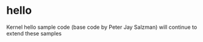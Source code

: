 # hello
Kernel hello sample code (base code by Peter Jay Salzman)
will continue to extend these samples
